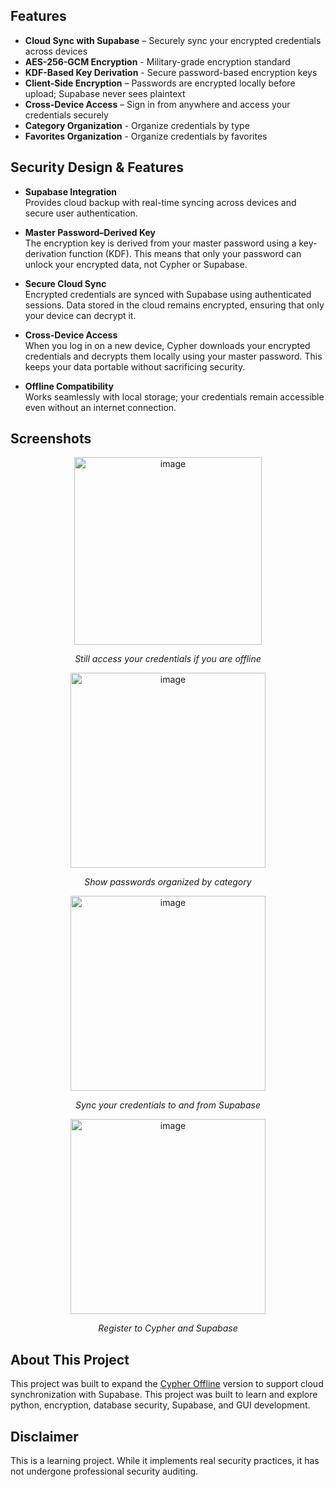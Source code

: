 
## Features

- **Cloud Sync with Supabase** – Securely sync your encrypted credentials across devices
- **AES-256-GCM Encryption** - Military-grade encryption standard
- **KDF-Based Key Derivation** - Secure password-based encryption keys
- **Client-Side Encryption** – Passwords are encrypted locally before upload; Supabase never sees plaintext
- **Cross-Device Access** – Sign in from anywhere and access your credentials securely
- **Category Organization** - Organize credentials by type
- **Favorites Organization** - Organize credentials by favorites

## Security Design & Features

- **Supabase Integration**  
  Provides cloud backup with real-time syncing across devices and secure user authentication.
  
- **Master Password–Derived Key**  
The encryption key is derived from your master password using a key-derivation function (KDF).
This means that only your password can unlock your encrypted data, not Cypher or Supabase.

- **Secure Cloud Sync**   
Encrypted credentials are synced with Supabase using authenticated sessions.
Data stored in the cloud remains encrypted, ensuring that only your device can decrypt it.

- **Cross-Device Access**  
When you log in on a new device, Cypher downloads your encrypted credentials
and decrypts them locally using your master password.
This keeps your data portable without sacrificing security.

- **Offline Compatibility**  
Works seamlessly with local storage; your credentials remain accessible even without an internet connection.

## Screenshots

<div align="center">
<img width="300" alt="image" src="https://github.com/user-attachments/assets/bdb01554-8318-47b5-9c58-9ed96bb4f7b6" />
  <p><em>Still access your credentials if you are offline</em></p>
</div>

<div align="center">
<img width="312" alt="image" src="https://github.com/user-attachments/assets/5c9e13ba-d2fb-40bc-ab7e-84f1e34c2d45" />
    <p><em>Show passwords organized by category</em></p>
  </div>

<div align="center">
<img width="312" alt="image" src="https://github.com/user-attachments/assets/64634274-4381-42f9-8287-86a6b2ef337d" />
  <p><em>Sync your credentials to and from Supabase</em></p>
</div>

<div align="center">
<img width="312" alt="image" src="https://github.com/user-attachments/assets/ed4b8a6e-c6cd-4138-a376-3d1abc518537" />
  <p><em>Register to Cypher and Supabase</em></p>
</div>

## About This Project
This project was built to expand the [Cypher Offline](https://github.com/chrialonso/cypher-offline) version to support cloud synchronization with Supabase. This project was built to learn and explore python, encryption, database security, Supabase, and GUI development.

## Disclaimer
This is a learning project. While it implements real security practices, it has not undergone professional security auditing.
